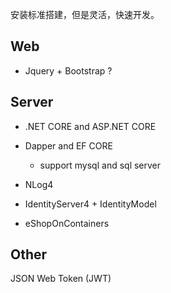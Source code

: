 ﻿
安装标准搭建，但是灵活，快速开发。

## Web

* Jquery + Bootstrap ?


## Server

* .NET CORE  and  ASP.NET CORE


* Dapper and EF CORE

    * support mysql and sql server 

* NLog4

* IdentityServer4 + IdentityModel

* eShopOnContainers 



## Other

JSON Web Token (JWT)

